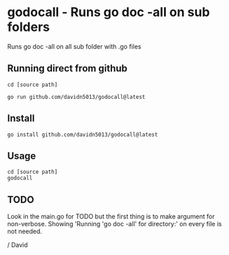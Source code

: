 # godocall - Runs go doc -all on sub folders 

Runs go doc -all on all sub folder with .go files

## Running direct from github


```
cd [source path]
```

```
go run github.com/davidn5013/godocall@latest
```

## Install

```
go install github.com/davidn5013/godocall@latest
```

## Usage

```
cd [source path]
godocall 
```

## TODO

Look in the main.go for TODO but the first thing is to make argument for non-verbose. Showing 'Running 'go doc -all' for directory:' on every file is not needed.

/ David
